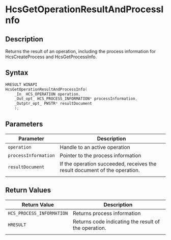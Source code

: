 # HcsGetOperationResultAndProcessInfo

## Description

Returns the result of an operation, including the process information for HcsCreateProcess and HcsGetProcessInfo.

## Syntax

```cpp
HRESULT WINAPI
HcsGetOperationResultAndProcessInfo(
    _In_ HCS_OPERATION operation,
    _Out_opt_ HCS_PROCESS_INFORMATION* processInformation,
    _Outptr_opt_ PWSTR* resultDocument
    );

```

## Parameters

|Parameter     |Description|
|---|---|
|`operation`| Handle to an active operation|
|`processInformation`| Pointer to the process information|
|`resultDocument`| If the operation succeeded, receives the result document of the operation.|
|    |    |

## Return Values

|Return Value | Description|
|---|---|
|`HCS_PROCESS_INFORMATION` |Returns process information|
|`HRESULT`| Returns code indicating the result of the operation.|
|     |     |
